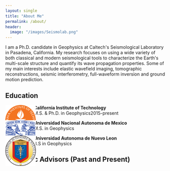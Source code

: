 ```yaml
---
layout: single
title: "About Me"
permalink: /about/
header:
  image: "/images/Seismolab.png"
---
```


I am a Ph.D. candidate in Geophysics at Caltech's Seismological Laboratory in Pasadena, California. My research focuses on using a wide variety of both classical and modern seismological tools to characterize the Earth's multi-scale structure and quantify its wave propagation properties. Some of my main interests include elastic wavefield imaging, tomographic reconstructions, seismic interferometry, full-waveform inversion and ground motion prediction.

## Education
<div id="over" style="position:absolute; width:10%; height:auto" alt="Caltech">
  <img src="/images/CALTECH_LOGO.png">
</div>

<p style="margin-left: 90px"><b>California Institute of Technology</b><br>M.S. & Ph.D. in Geophysics<p2 style="text-align:left;">2015-present</p2></p>

<div id="over" style="position:absolute; width:10%; height:auto" alt="UNAM">
  <img src="/images/UNAM_LOGO.png">
</div>

<p style="margin-left: 90px"><b>Universidad Nacional Autonoma de Mexico</b><br>M.S. in Geophysics</p>

<div id="over" style="position:absolute; width:10%; height:auto" alt="UANL">
  <img src="/images/UANL_LOGO.png">
</div>

<p style="margin-left: 90px"><b>Universidad Autonoma de Nuevo Leon</b><br>B.S in Geophysics</p>

## Academic Advisors (Past and Present)
